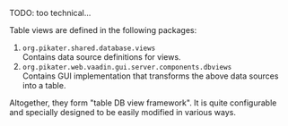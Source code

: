 <!-- --- title: <font color="red">TODO</font> -->

TODO: too technical...

Table views are defined in the following packages:

1. `org.pikater.shared.database.views`  
Contains data source definitions for views.
2. `org.pikater.web.vaadin.gui.server.components.dbviews`  
Contains GUI implementation that transforms the above data sources into a table.

Altogether, they form "table DB view framework". It is quite configurable and specially designed to be easily modified in various ways.
